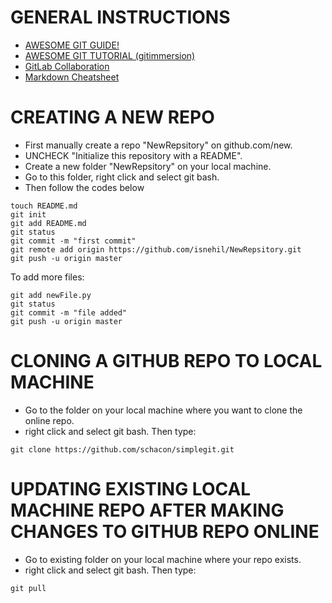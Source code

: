 # GENERAL INSTRUCTIONS
- [AWESOME GIT GUIDE!](http://rogerdudler.github.io/git-guide/)
- [AWESOME GIT TUTORIAL (gitimmersion)](http://gitimmersion.com/index.html)
- [GitLab Collaboration](http://rkd.zgib.net/scicomp/git-collaboration/gitlab-and-collaboration.html)
- [Markdown Cheatsheet](https://github.com/adam-p/markdown-here/wiki/Markdown-Cheatsheet)


# CREATING A NEW REPO

- First manually create a repo "NewRepsitory" on github.com/new. 
- UNCHECK "Initialize this repository with a README".
- Create a new folder "NewRepsitory" on your local machine.
- Go to this folder, right click and select git bash. 
- Then follow the codes below 

```
touch README.md
git init
git add README.md
git status
git commit -m "first commit"
git remote add origin https://github.com/isnehil/NewRepsitory.git
git push -u origin master
```
To add more files:

```
git add newFile.py
git status
git commit -m "file added"
git push -u origin master
```

# CLONING A GITHUB REPO TO LOCAL MACHINE 

- Go to the folder on your local machine where you want to clone the online repo.
- right click and select git bash. Then type:

```
git clone https://github.com/schacon/simplegit.git
```

# UPDATING EXISTING LOCAL MACHINE REPO  AFTER MAKING CHANGES TO GITHUB REPO ONLINE 

- Go to  existing folder on your local machine where your repo exists.
- right click and select git bash. Then type:

```
git pull
```
